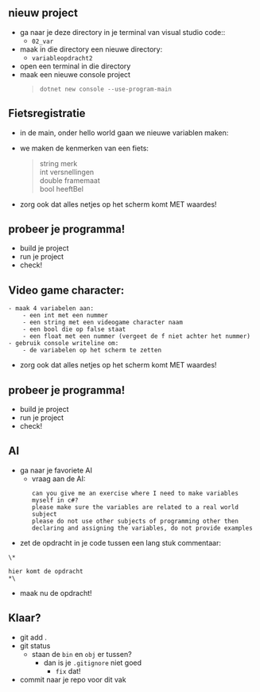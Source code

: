 
## nieuw project


- ga naar je deze directory in je terminal van visual studio code::
    - `02_var`
- maak in die directory een nieuwe directory:
    - `variableopdracht2`
- open een terminal in die directory
- maak een nieuwe console project
    > `dotnet new console --use-program-main`

##  Fietsregistratie

- in de main, onder hello world gaan we nieuwe variablen maken:

- we maken de kenmerken van een fiets:
    > string merk  
    > int versnellingen  
    > double framemaat  
    > bool heeftBel  

- zorg ook dat alles netjes op het scherm komt MET waardes!

## probeer je programma!
- build je project
- run je project
- check!

## Video game character:
    - maak 4 variabelen aan:
        - een int met een nummer
        - een string met een videogame character naam
        - een bool die op false staat
        - een float met een nummer (vergeet de f niet achter het nummer)
    - gebruik console writeline om:
        - de variabelen op het scherm te zetten

- zorg ook dat alles netjes op het scherm komt MET waardes!

## probeer je programma!
        
- build je project
- run je project
- check!

## AI

- ga naar je favoriete AI
    - vraag aan de AI:
        ```
        can you give me an exercise where I need to make variables myself in c#?
        please make sure the variables are related to a real world subject 
        please do not use other subjects of programming other then declaring and assigning the variables, do not provide examples
        ```
- zet de opdracht in je code tussen een lang stuk commentaar:
```Csharp
\*

hier komt de opdracht
*\
```

- maak nu de opdracht!

## Klaar?

- git add .
- git status
    - staan de `bin` en `obj` er tussen?
        - dan is je `.gitignore` niet goed
            - `fix` dat!
- commit naar je repo voor dit vak
